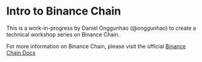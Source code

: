 # Intro to Binance Chain

This is a work-in-progress by Daniel Onggunhao (@onggunhao) to create a technical workshop series on Binance Chain.

For more information on Binance Chain, please visit the official [Binance Chain Docs](https://docs.binance.org/)
